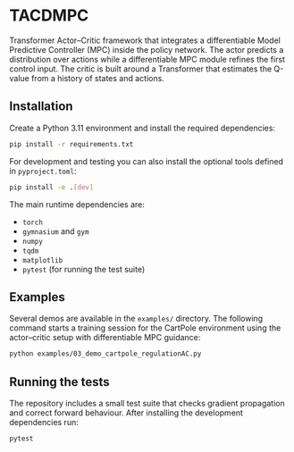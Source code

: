 # TACDMPC

Transformer Actor–Critic framework that integrates a differentiable Model
Predictive Controller (MPC) inside the policy network.  The actor predicts a
distribution over actions while a differentiable MPC module refines the first
control input.  The critic is built around a Transformer that estimates the
Q-value from a history of states and actions.

## Installation

Create a Python 3.11 environment and install the required dependencies:

```bash
pip install -r requirements.txt
```

For development and testing you can also install the optional tools defined in
`pyproject.toml`:

```bash
pip install -e .[dev]
```

The main runtime dependencies are:

- `torch`
- `gymnasium` and `gym`
- `numpy`
- `tqdm`
- `matplotlib`
- `pytest` (for running the test suite)

## Examples

Several demos are available in the `examples/` directory.  The following command
starts a training session for the CartPole environment using the actor–critic
setup with differentiable MPC guidance:

```bash
python examples/03_demo_cartpole_regulationAC.py
```

## Running the tests

The repository includes a small test suite that checks gradient propagation and
correct forward behaviour.  After installing the development dependencies run:

```bash
pytest
```

